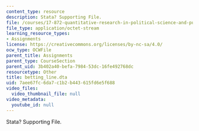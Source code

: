 ```yaml
---
content_type: resource
description: Stata? Supporting File.
file: /courses/17-872-quantitative-research-in-political-science-and-public-policy-spring-2004/7aee67fc6da7c1b2b443615fd6e5f688_betting_line.dta
file_type: application/octet-stream
learning_resource_types:
- Assignments
license: https://creativecommons.org/licenses/by-nc-sa/4.0/
ocw_type: OCWFile
parent_title: Assignments
parent_type: CourseSection
parent_uid: 3b402a40-befa-7984-53dc-16fe492768dc
resourcetype: Other
title: betting_line.dta
uid: 7aee67fc-6da7-c1b2-b443-615fd6e5f688
video_files:
  video_thumbnail_file: null
video_metadata:
  youtube_id: null
---
```

Stata? Supporting File.